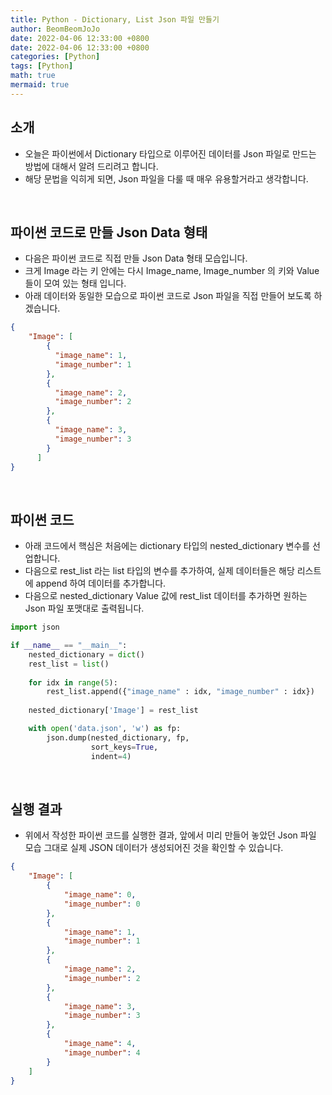 ```yaml
---
title: Python - Dictionary, List Json 파일 만들기
author: BeomBeomJoJo
date: 2022-04-06 12:33:00 +0800
date: 2022-04-06 12:33:00 +0800
categories: [Python]
tags: [Python]
math: true
mermaid: true
---
```


## **소개**
* 오늘은 파이썬에서 Dictionary 타입으로 이루어진 데이터를 Json 파일로 만드는 방법에 대해서 알려 드리려고 합니다.
* 해당 문법을 익히게 되면, Json 파일을 다룰 때 매우 유용할거라고 생각합니다.

<br/>

## **파이썬 코드로 만들 Json Data 형태**
* 다음은 파이썬 코드로 직접 만들 Json Data 형태 모습입니다.
* 크게 Image 라는 키 안에는 다시 Image_name, Image_number 의 키와 Value 들이 모여 있는 형태 입니다.
* 아래 데이터와 동일한 모습으로 파이썬 코드로 Json 파일을 직접 만들어 보도록 하겠습니다.

```json
{
    "Image": [
        {
          "image_name": 1,
          "image_number": 1
        },
        {
          "image_name": 2,
          "image_number": 2
        },
        {
          "image_name": 3,
          "image_number": 3
        }
      ]
}
```

<br/>

## **파이썬 코드**
* 아래 코드에서 핵심은 처음에는 dictionary 타입의 nested_dictionary 변수를 선업합니다.
* 다음으로 rest_list 라는 list 타입의 변수를 추가하여, 실제 데이터들은 해당 리스트에 append 하여 데이터를 추가합니다.
* 다음으로 nested_dictionary Value 값에 rest_list 데이터를 추가하면 원하는 Json 파일 포맷대로 출력됩니다.

```python
import json

if __name__ == "__main__":
    nested_dictionary = dict()
    rest_list = list()
    
    for idx in range(5):
        rest_list.append({"image_name" : idx, "image_number" : idx})
        
    nested_dictionary['Image'] = rest_list

    with open('data.json', 'w') as fp:
        json.dump(nested_dictionary, fp, 
                  sort_keys=True, 
                  indent=4)

```

<br/>

## **실행 결과**
* 위에서 작성한 파이썬 코드를 실행한 결과, 앞에서 미리 만들어 놓았던 Json 파일 모습 그대로 실제 JSON 데이터가 생성되어진 것을 확인할 수 있습니다.

```json
{
    "Image": [
        {
            "image_name": 0,
            "image_number": 0
        },
        {
            "image_name": 1,
            "image_number": 1
        },
        {
            "image_name": 2,
            "image_number": 2
        },
        {
            "image_name": 3,
            "image_number": 3
        },
        {
            "image_name": 4,
            "image_number": 4
        }
    ]
}
```